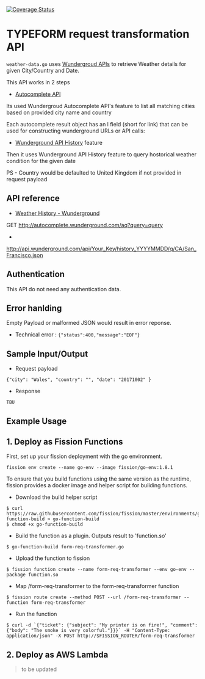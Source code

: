 
[![Coverage Status](https://coveralls.io/repos/github/OpenIndustryCloud/fissin-go-weather-data/badge.svg?branch=master)](https://coveralls.io/github/OpenIndustryCloud/fissin-go-weather-data?branch=master)


# TYPEFORM request transformation API

`weather-data.go` uses [Wundergroud APIs](https://www.wunderground.com/weather/api/) to retrieve Weather details for given City/Country and Date.

This API works in 2 steps

- [Autocomplete API](https://www.wunderground.com/weather/api/d/docs?d=autocomplete-api)

Its used Wundergroud Autocomplete API's  feature to list all matching cities based on provided city name and country 

Each autocomplete result object has an l field (short for link) that can be used for constructing wunderground URLs or API calls:

- [Wunderground API History](https://www.wunderground.com/weather/api/d/docs?d=data/history)  feature

Then it uses Wunderground API History feature to query hostorical weather condition for the given date

PS - Country would be defaulted to United Kingdom if not provided in request payload

## API reference

- [Weather History - Wunderground](https://www.wunderground.com/weather/api/d/docs?d=data/history)

GET http://autocomplete.wunderground.com/aq?query=query

-

http://api.wunderground.com/api/Your_Key/history_YYYYMMDD/q/CA/San_Francisco.json


## Authentication

This API do not need any authentication data. 


## Error hanlding

Empty Payload or malformed JSON would result in error reponse.

- Technical error : `{"status":400,"message":"EOF"}`


## Sample Input/Output

- Request payload

```
{"city": "Wales", "country": "", "date": "20171002" }	
```

- Response

```
TBU
```


## Example Usage

## 1.  Deploy as Fission Functions

First, set up your fission deployment with the go environment.

```
fission env create --name go-env --image fission/go-env:1.8.1
```

To ensure that you build functions using the same version as the
runtime, fission provides a docker image and helper script for
building functions.



- Download the build helper script

```
$ curl https://raw.githubusercontent.com/fission/fission/master/environments/go/builder/go-function-build > go-function-build
$ chmod +x go-function-build
```

- Build the function as a plugin. Outputs result to 'function.so'

`$ go-function-build form-req-transformer.go`

- Upload the function to fission

`$ fission function create --name form-req-transformer --env go-env --package function.so`

- Map /form-req-transformer to the form-req-transformer function

`$ fission route create --method POST --url /form-req-transformer --function form-req-transformer`

- Run the function

```$ curl -d `{"ticket": {"subject": "My printer is on fire!", "comment": {"body": "The smoke is very colorful."}}}` -H "Content-Type: application/json" -X POST http://$FISSION_ROUTER/form-req-transformer```

## 2. Deploy as AWS Lambda

> to be updated